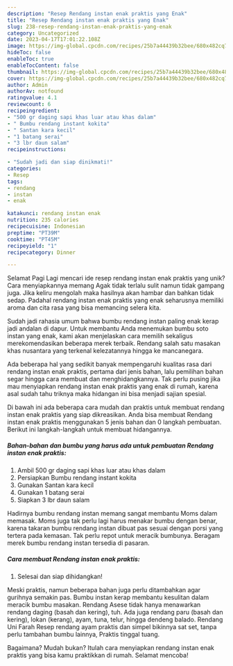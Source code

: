 ```yaml
---
description: "Resep Rendang instan enak praktis yang Enak"
title: "Resep Rendang instan enak praktis yang Enak"
slug: 238-resep-rendang-instan-enak-praktis-yang-enak
category: Uncategorized
date: 2023-04-17T17:01:22.108Z
image: https://img-global.cpcdn.com/recipes/25b7a44439b32bee/680x482cq70/rendang-instan-enak-praktis-foto-resep-utama.jpg
hideToc: false
enableToc: true
enableTocContent: false
thumbnail: https://img-global.cpcdn.com/recipes/25b7a44439b32bee/680x482cq70/rendang-instan-enak-praktis-foto-resep-utama.jpg
cover: https://img-global.cpcdn.com/recipes/25b7a44439b32bee/680x482cq70/rendang-instan-enak-praktis-foto-resep-utama.jpg
author: Admin
authorAv: notfound
ratingvalue: 4.1
reviewcount: 6
recipeingredient:
- "500 gr daging sapi khas luar atau khas dalam"
- " Bumbu rendang instant kokita"
- " Santan kara kecil"
- "1 batang serai"
- "3 lbr daun salam"
recipeinstructions:

- "Sudah jadi dan siap dinikmati!"
categories:
- Resep
tags:
- rendang
- instan
- enak

katakunci: rendang instan enak 
nutrition: 235 calories
recipecuisine: Indonesian
preptime: "PT39M"
cooktime: "PT45M"
recipeyield: "1"
recipecategory: Dinner

---
```



Selamat Pagi Lagi mencari ide resep rendang instan enak praktis yang unik? Cara menyiapkannya memang Agak tidak terlalu sulit namun tidak gampang juga. Jika keliru mengolah maka hasilnya akan hambar dan bahkan tidak sedap. Padahal rendang instan enak praktis yang enak seharusnya memiliki aroma dan cita rasa yang bisa memancing selera kita.


Sudah jadi rahasia umum bahwa bumbu rendang instan paling enak kerap jadi andalan di dapur. Untuk membantu Anda menemukan bumbu soto instan yang enak, kami akan menjelaskan cara memilih sekaligus merekomendasikan beberapa merek terbaik. Rendang salah satu masakan khas nusantara yang terkenal kelezatannya hingga ke mancanegara.

Ada beberapa hal yang sedikit banyak mempengaruhi kualitas rasa dari rendang instan enak praktis, pertama dari jenis bahan, lalu pemilihan bahan segar hingga cara membuat dan menghidangkannya. Tak perlu pusing jika mau menyiapkan rendang instan enak praktis yang enak di rumah, karena asal sudah tahu triknya maka hidangan ini bisa menjadi sajian spesial.


Di bawah ini ada beberapa cara mudah dan praktis untuk membuat rendang instan enak praktis yang siap dikreasikan. Anda bisa membuat Rendang instan enak praktis menggunakan 5 jenis bahan dan 0 langkah pembuatan. Berikut ini langkah-langkah untuk membuat hidangannya.

<!--inarticleads1-->

##### Bahan-bahan dan bumbu yang harus ada untuk pembuatan Rendang instan enak praktis:

1. Ambil 500 gr daging sapi khas luar atau khas dalam
1. Persiapkan  Bumbu rendang instant kokita
1. Gunakan  Santan kara kecil
1. Gunakan 1 batang serai
1. Siapkan 3 lbr daun salam


Hadirnya bumbu rendang instan memang sangat membantu Moms dalam memasak. Moms juga tak perlu lagi harus menakar bumbu dengan benar, karena takaran bumbu rendang instan dibuat pas sesuai dengan porsi yang tertera pada kemasan. Tak perlu repot untuk meracik bumbunya. Beragam merek bumbu rendang instan tersedia di pasaran. 

<!--inarticleads2-->

##### Cara membuat Rendang instan enak praktis:


1. Selesai dan siap dihidangkan!

Meski praktis, namun beberapa bahan juga perlu ditambahkan agar gurihnya semakin pas. Bumbu instan kerap membantu kesulitan dalam meracik bumbu masakan. Rendang Asese tidak hanya menawarkan rendang daging (basah dan kering), tuh. Ada juga rendang paru (basah dan kering), lokan (kerang), ayam, tuna, telur, hingga dendeng balado. Rendang Uni Farah Resep rendang ayam praktis dan simpel bikinnya sat set, tanpa perlu tambahan bumbu lainnya, Praktis tinggal tuang. 

Bagaimana? Mudah bukan? Itulah cara menyiapkan rendang instan enak praktis yang bisa kamu praktikkan di rumah. Selamat mencoba!
